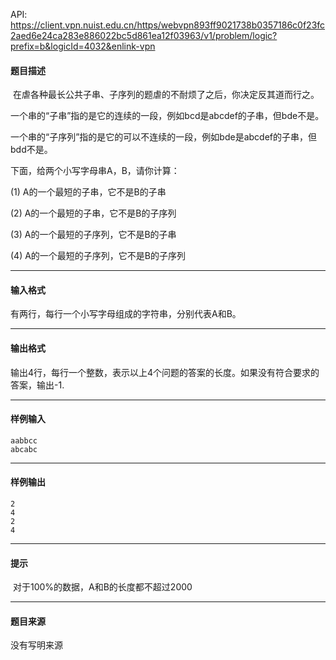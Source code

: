 API: https://client.vpn.nuist.edu.cn/https/webvpn893ff9021738b0357186c0f23fc2aed6e24ca283e886022bc5d861ea12f03963/v1/problem/logic?prefix=b&logicId=4032&enlink-vpn

#### 题目描述

 在虐各种最长公共子串、子序列的题虐的不耐烦了之后，你决定反其道而行之。

一个串的“子串”指的是它的连续的一段，例如bcd是abcdef的子串，但bde不是。

一个串的“子序列”指的是它的可以不连续的一段，例如bde是abcdef的子串，但bdd不是。

下面，给两个小写字母串A，B，请你计算：

(1) A的一个最短的子串，它不是B的子串

(2) A的一个最短的子串，它不是B的子序列

(3) A的一个最短的子序列，它不是B的子串

(4) A的一个最短的子序列，它不是B的子序列

---

#### 输入格式

有两行，每行一个小写字母组成的字符串，分别代表A和B。

---

#### 输出格式

输出4行，每行一个整数，表示以上4个问题的答案的长度。如果没有符合要求的答案，输出-1.

---

#### 样例输入
```
aabbcc
abcabc
```

---

#### 样例输出
```
2
4
2
4
```

---

#### 提示

 对于100%的数据，A和B的长度都不超过2000

---

#### 题目来源

没有写明来源